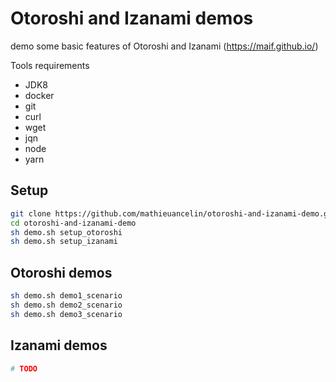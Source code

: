 # Otoroshi and Izanami demos

demo some basic features of Otoroshi and Izanami (https://maif.github.io/)

Tools requirements 

* JDK8
* docker
* git
* curl
* wget
* jqn
* node
* yarn

## Setup

```sh
git clone https://github.com/mathieuancelin/otoroshi-and-izanami-demo.git
cd otoroshi-and-izanami-demo
sh demo.sh setup_otoroshi
sh demo.sh setup_izanami
```

## Otoroshi demos

```sh
sh demo.sh demo1_scenario
sh demo.sh demo2_scenario
sh demo.sh demo3_scenario
```

## Izanami demos

```sh
# TODO
```